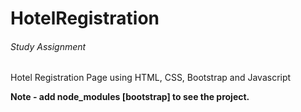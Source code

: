 # HotelRegistration
###### Study Assignment

Hotel Registration Page using HTML, CSS, Bootstrap and Javascript

**Note - add node_modules [bootstrap] to see the project.**


